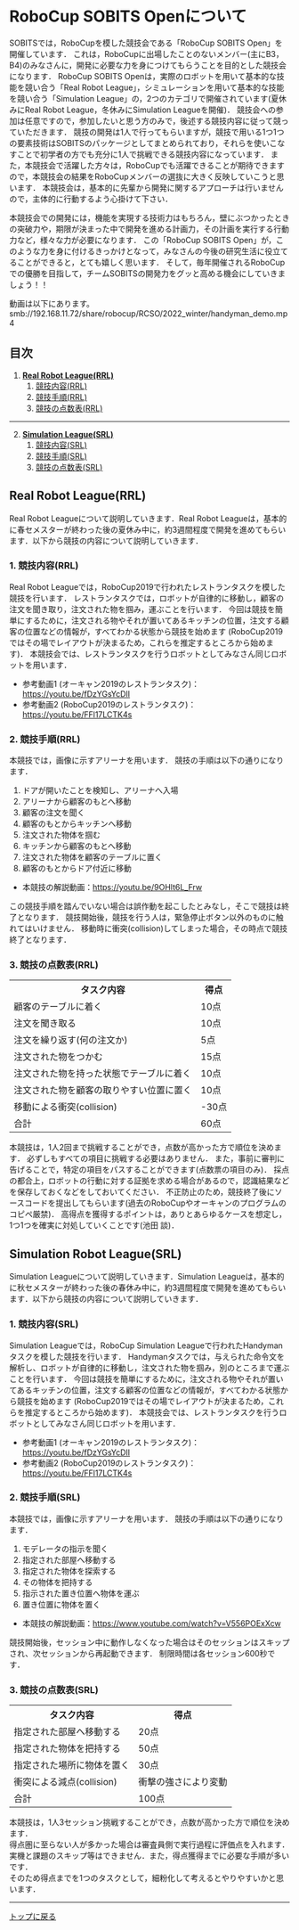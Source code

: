 # **RoboCup SOBITS Openについて**

SOBITSでは，RoboCupを模した競技会である「RoboCup SOBITS Open」を開催しています．
これは，RoboCupに出場したことのないメンバー(主にB3，B4)のみなさんに，開発に必要な力を身につけてもらうことを目的とした競技会になります．
RoboCup SOBITS Openは，実際のロボットを用いて基本的な技能を競い合う「Real Robot League」，シミュレーションを用いて基本的な技能を競い合う「Simulation League」の，2つのカテゴリで開催されています(夏休みにReal Robot League，冬休みにSimulation Leagueを開催)．
競技会への参加は任意ですので，参加したいと思う方のみで，後述する競技内容に従って競っていただきます．
競技の開発は1人で行ってもらいますが，競技で用いる1つ1つの要素技術はSOBITSのパッケージとしてまとめられており，それらを使いこなすことで初学者の方でも充分に1人で挑戦できる競技内容になっています．
また，本競技会で活躍した方々は，RoboCupでも活躍できることが期待できますので，本競技会の結果をRoboCupメンバーの選抜に大きく反映していこうと思います．
本競技会は，基本的に先輩から開発に関するアプローチは行いませんので，主体的に行動するよう心掛けて下さい．

本競技会での開発には，機能を実現する技術力はもちろん，壁にぶつかったときの突破力や，期限が決まった中で開発を進める計画力，その計画を実行する行動力など，様々な力が必要になります．
この「RoboCup SOBITS Open」が，このような力を身に付けるきっかけとなって，みなさんの今後の研究生活に役立てることができると，とても嬉しく思います．
そして，毎年開催されるRoboCupでの優勝を目指して，チームSOBITSの開発力をグッと高める機会にしていきましょう！！

動画は以下にあります。
smb://192.168.11.72/share/robocup/RCSO/2022_winter/handyman_demo.mp4

## **目次**

1. [**Real Robot League(RRL)**](#real-robot-leaguerrl)
    1. [競技内容(RRL)](#1-競技内容rrl)
    2. [競技手順(RRL)](#2-競技手順rrl)
    3. [競技の点数表(RRL)](#3-競技の点数表rrl)

---

2. [**Simulation League(SRL)**](#simulation-robot-leaguesrl)
    1. [競技内容(SRL)](#1-競技内容srl)
    2. [競技手順(SRL)](#2-競技手順srl)
    3. [競技の点数表(SRL)](#3-競技の点数表srl)

## **Real Robot League(RRL)**

Real Robot Leagueについて説明していきます．Real Robot Leagueは，基本的に春セメスターが終わった後の夏休み中に，約3週間程度で開発を進めてもらいます．以下から競技の内容について説明していきます．

### 1. 競技内容(RRL)

Real Robot Leagueでは，RoboCup2019で行われたレストランタスクを模した競技を行います．
レストランタスクでは，ロボットが自律的に移動し，顧客の注文を聞き取り，注文された物を掴み，運ぶことを行います．
今回は競技を簡単にするために，注文される物やそれが置いてあるキッチンの位置，注文する顧客の位置などの情報が，すべてわかる状態から競技を始めます (RoboCup2019ではその場でレイアウトが決まるため，これらを推定するところから始めます)．
本競技会では、レストランタスクを行うロボットとしてみなさん同じロボットを用います．

- 参考動画1 (オーキャン2019のレストランタスク)：https://youtu.be/fDzYGsYcDlI
- 参考動画2 (RoboCup2019のレストランタスク)：https://youtu.be/FFl17LCTK4s

### 2. 競技手順(RRL)

本競技では，画像に示すアリーナを用います．
競技の手順は以下の通りになります．

1. ドアが開いたことを検知し、アリーナへ入場
2. アリーナから顧客のもとへ移動
3. 顧客の注文を聞く
4. 顧客のもとからキッチンへ移動
5. 注文された物体を掴む
6. キッチンから顧客のもとへ移動
7. 注文された物体を顧客のテーブルに置く
8. 顧客のもとからドア付近に移動

- 本競技の解説動画：https://youtu.be/9OHlt6L_Frw

この競技手順を踏んでいない場合は誤作動を起こしたとみなし，そこで競技は終了となります．
競技開始後，競技を行う人は，緊急停止ボタン以外のものに触れてはいけません．
移動時に衝突(collision)してしまった場合，その時点で競技終了となります．

### 3. 競技の点数表(RRL)

<table>
    <tr>
        <th>タスク内容</th>
        <th>得点</th>
    </tr>
    <tr>
        <td>顧客のテーブルに着く</td>
        <td>10点</td>
    </tr>
    <tr>
        <td>注文を聞き取る</td>
        <td>10点</td>
    </tr>
    <tr>
        <td>注文を繰り返す(何の注文か)</td>
        <td>5点</td>
    </tr>
    <tr>
        <td>注文された物をつかむ</td>
        <td>15点</td>
    </tr>
    <tr>
        <td>注文された物を持った状態でテーブルに着く</td>
        <td>10点</td>
    </tr>
    <tr>
        <td>注文された物を顧客の取りやすい位置に置く</td>
        <td>10点</td>
    </tr>
    <tr>
        <td>移動による衝突(collision)</td>
        <td>-30点</td>
    </tr>
    <tr>
        <td>合計</td>
        <td>60点</td>
    </tr>
</table>

本競技は，1人2回まで挑戦することができ，点数が高かった方で順位を決めます．
必ずしもすべての項目に挑戦する必要はありません．
また，事前に審判に告げることで，特定の項目をパスすることができます(点数票の項目のみ)．
採点の都合上，ロボットの行動に対する証拠を求める場合があるので，認識結果などを保存しておくなどをしておいてください．
不正防止のため，競技終了後にソースコードを提出してもらいます(過去のRoboCupやオーキャンのプログラムのコピペ厳禁)．
高得点を獲得するポイントは，ありとあらゆるケースを想定し，1つ1つを確実に対処していくことです(池田 談)．

## **Simulation Robot League(SRL)**

Simulation Leagueについて説明していきます．Simulation Leagueは，基本的に秋セメスターが終わった後の春休み中に，約3週間程度で開発を進めてもらいます．以下から競技の内容について説明していきます．

### 1. 競技内容(SRL)

Simulation Leagueでは，RoboCup Simulation Leagueで行われたHandymanタスクを模した競技を行います．
Handymanタスクでは，与えられた命令文を解析し、ロボットが自律的に移動し，注文された物を掴み，別のところまで運ぶことを行います．
今回は競技を簡単にするために，注文される物やそれが置いてあるキッチンの位置，注文する顧客の位置などの情報が，すべてわかる状態から競技を始めます (RoboCup2019ではその場でレイアウトが決まるため，これらを推定するところから始めます)．
本競技会では、レストランタスクを行うロボットとしてみなさん同じロボットを用います．

- 参考動画1 (オーキャン2019のレストランタスク)：https://youtu.be/fDzYGsYcDlI
- 参考動画2 (RoboCup2019のレストランタスク)：https://youtu.be/FFl17LCTK4s

### 2. 競技手順(SRL)

本競技では，画像に示すアリーナを用います．
競技の手順は以下の通りになります．

1. モデレータの指示を聞く
2. 指定された部屋へ移動する
3. 指定された物体を探索する
4. その物体を把持する
5. 指示された置き位置へ物体を運ぶ
6. 置き位置に物体を置く

- 本競技の解説動画：https://www.youtube.com/watch?v=V556POExXcw

競技開始後，セッション中に動作しなくなった場合はそのセッションはスキップされ、次セッションから再起動できます．
制限時間は各セッション600秒です．

### 3. 競技の点数表(SRL)

<table>
    <tr>
        <th>タスク内容</th>
        <th>得点</th>
    </tr>
    <tr>
        <td>指定された部屋へ移動する</td>
        <td>20点</td>
    </tr>
    <tr>
        <td>指定された物体を把持する</td>
        <td>50点</td>
    </tr>
    <tr>
        <td>指定された場所に物体を置く</td>
        <td>30点</td>
    </tr>
    <tr>
        <td>衝突による減点(collision)</td>
        <td>衝撃の強さにより変動</td>
    </tr>
    <tr>
        <td>合計</td>
        <td>100点</td>
    </tr>
</table>

本競技は，1人3セッション挑戦することができ，点数が高かった方で順位を決めます．  
得点圏に至らない人が多かった場合は審査員側で実行過程に評価点を入れます．  
実機と課題のスキップ等はできません．また，得点獲得までに必要な手順が多いです．  
そのため得点までを1つのタスクとして，細粉化して考えるとやりやすいかと思います．  

---

[トップに戻る](#robocup-sobits-openについて)
